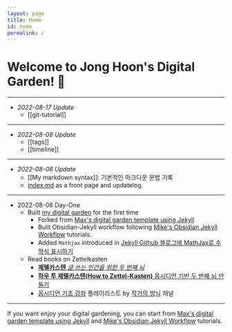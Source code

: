 ```yaml
---
layout: page
title: Home
id: home
permalink: /
---
```


# Welcome to Jong Hoon's Digital Garden! 🌱 

---
- *2022-08-17 Update*
	- [[git-tutorial]]

---
- *2022-08-08 Update*
	- [[tags]] 
	- [[timeline]]

---
- *2022-08-06 Update*
	-  [[My markdown syntax]]: 기본적인 마크다운 문법 기록
	- [index.md](/) as a front page and updatelog.

---
- 2022-08-06 Day-One
	- Built [my digital garden](https://digital-garden.jonghoon.blog) for the first time
		- Forked from [Max's digital garden template using Jekyll](https://maximevaillancourt.com/blog/setting-up-your-own-digital-garden-with-jekyll)
		- Built Obsidian-Jekyll workflow following [Mike's Obsidian Jekyll Workflow](https://refinedmind.co/obsidian-jekyll-workflow) tutorials.
		- Added `Mathjax` introduced in [Jekyll Github 블로그에 MathJax로 수학식 표시하기](https://mkkim85.github.io/blog-apply-mathjax-to-jekyll-and-github-pages/)
	- Read books on Zettelkasten
		- [**제텔카스텐** *글 쓰는 인간을 위한 두 번째 뇌*](http://www.kyobobook.co.kr/product/detailViewKor.laf?mallGb=KOR&ejkGb=KOR&barcode=9788993784701)
		- [**하우 투 제텔카스텐(How to Zettel-Kasten)** 옵시디언 기반 두 번째 뇌 만들기](http://www.kyobobook.co.kr/product/detailViewKor.laf?ejkGb=KOR&mallGb=KOR&barcode=9788993784725&orderClick=LAG&Kc=)
		- [옵시디언 기초 강좌](https://youtube.com/playlist?list=PLy4SLsxzyLUUJlu0L-_U7c1jy_bqvPMR6) 플레이리스트 by [작가의 방](https://www.youtube.com/c/%EC%9E%91%EA%B0%80%EC%9D%98%EB%B0%A9)님 채널

---
If you want enjoy your digital gardening, you can start from  [Max's digital garden template using Jekyll](https://maximevaillancourt.com/blog/setting-up-your-own-digital-garden-with-jekyll) and [Mike's Obsidian Jekyll Workflow](https://refinedmind.co/obsidian-jekyll-workflow) tutorials.
